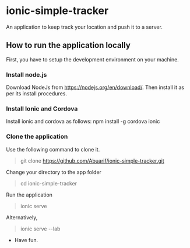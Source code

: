 # ionic-simple-tracker
An application to keep track your location and push it to a server.

## How to run the application locally

First, you have to setup the development environment on your machine.

### Install node.js
Download NodeJs from https://nodejs.org/en/download/. Then install it as per its install procedures.

### Install Ionic and Cordova
Install ionic and cordova as follows:
npm install -g cordova ionic

### Clone the application
Use the following command to clone it.
> git clone https://github.com/Abuarif/ionic-simple-tracker.git

Change your directory to the app folder 
> cd ionic-simple-tracker

Run the application
> ionic serve

Alternatively, 
> ionic serve --lab

* Have fun.
